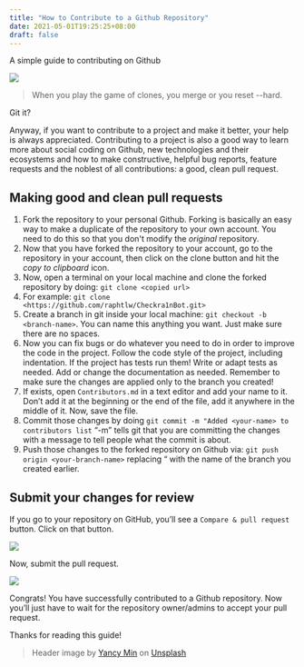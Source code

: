 ```yaml
---
title: "How to Contribute to a Github Repository"
date: 2021-05-01T19:25:25+08:00
draft: false
---
```


A simple guide to contributing on Github

![](https://cdn-images-1.medium.com/max/800/0*wAfE99LmmAafMhTN)

> When you play the game of clones, you merge or you reset --hard.

Git it?

Anyway, if you want to contribute to a project and make it better, your help is always appreciated. Contributing to a project is also a good way to learn more about social coding on Github, new technologies and their ecosystems and how to make constructive, helpful bug reports, feature requests and the noblest of all contributions: a good, clean pull request.

## Making good and clean pull requests

1.  Fork the repository to your personal Github. Forking is basically an easy way to make a duplicate of the repository to your own account. You need to do this so that you don't modify the *original* repository.
2.  Now that you have forked the repository to your account, go to the repository in your account, then click on the clone button and hit the *copy to clipboard* icon.
3.  Now, open a terminal on your local machine and clone the forked repository by doing: `git clone <copied url>`
4.  For example: `git clone <https://github.com/raphtlw/Checkra1nBot.git>`
5.  Create a branch in git inside your local machine: `git checkout -b <branch-name>`. You can name this anything you want. Just make sure there are no spaces.
6.  Now you can fix bugs or do whatever you need to do in order to improve the code in the project. Follow the code style of the project, including indentation. If the project has tests run them! Write or adapt tests as needed. Add or change the documentation as needed. Remember to make sure the changes are applied only to the branch you created!
7.  If exists, open `Contributors.md` in a text editor and add your name to it. Don’t add it at the beginning or the end of the file, add it anywhere in the middle of it. Now, save the file.
8.  Commit those changes by doing `git commit -m "Added <your-name> to contributors list` “-m” tells git that you are committing the changes with a message to tell people what the commit is about.
9.  Push those changes to the forked repository on Github via: `git push origin <your-branch-name>` replacing “<your-branch-name> with the name of the branch you created earlier.

## Submit your changes for review

If you go to your repository on GitHub, you’ll see a `Compare & pull request` button. Click on that button.

![](https://cdn-images-1.medium.com/max/800/1*0U8QYzrfyDD3CI7cW8dUrw.png)

Now, submit the pull request.

![](https://cdn-images-1.medium.com/max/800/1*Mx4jLqDLswJ2icyX49UTQw.png)

Congrats! You have successfully contributed to a Github repository. Now you’ll just have to wait for the repository owner/admins to accept your pull request.

Thanks for reading this guide!

> Header image by [Yancy Min](https://unsplash.com/@yancymin) on [Unsplash](https://unsplash.com)

